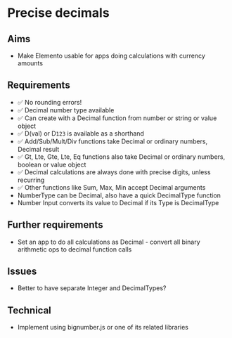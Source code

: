 Precise decimals
================

Aims
----

- Make Elemento usable for apps doing calculations with currency amounts

Requirements
------------

- ✅ No rounding errors!
- ✅ Decimal number type available
- ✅ Can create with a Decimal function from number or string or value object
- ✅ D(val) or D`123` is available as a shorthand
- ✅ Add/Sub/Mult/Div functions take Decimal or ordinary numbers, Decimal result
- ✅ Gt, Lte, Gte, Lte, Eq functions also take Decimal or ordinary numbers, boolean or value object
- ✅ Decimal calculations are always done with precise digits, unless recurring
- ✅ Other functions like Sum, Max, Min accept Decimal arguments
- NumberType can be Decimal, also have a quick DecimalType function
- Number Input converts its value to Decimal if its Type is DecimalType

Further requirements
--------------------
- Set an app to do all calculations as Decimal - convert all binary arithmetic ops to decimal function calls


Issues
------

- Better to have separate Integer and DecimalTypes?

Technical
---------

- Implement using bignumber.js or one of its related libraries